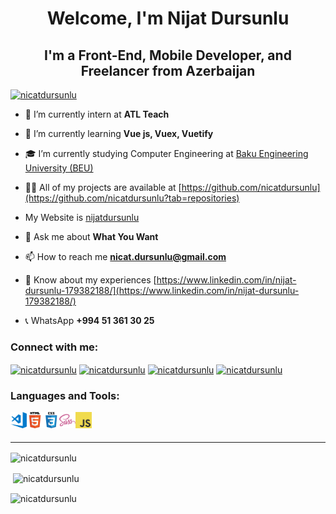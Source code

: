 <h1 align="center">Welcome,  I'm Nijat Dursunlu</h1>
<h2 align="center">I'm a Front-End, Mobile Developer, and Freelancer from Azerbaijan</h2>

[comment]: <> (<p align="left"> <img src="https://komarev.com/ghpvc/?username=nicatdursunlu&label=Profile%20views&color=0e75b6&style=flat" alt="nicatdursunlu" /> </p>)

<p align="left"> <a href="https://github.com/ryo-ma/github-profile-trophy"><img src="https://github-profile-trophy.vercel.app/?username=nicatdursunlu&theme=monokai" alt="nicatdursunlu" /></a> </p>

- 🔭 I’m currently intern at **ATL Teach**

- 🌱 I’m currently learning **Vue js, Vuex, Vuetify**

- 🎓 I’m currently studying Computer Engineering at [Baku Engineering University (BEU)](https://beu.edu.az/en)

- 👨‍💻 All of my projects are available at [https://github.com/nicatdursunlu](https://github.com/nicatdursunlu?tab=repositories)

- My Website is [nijatdursunlu](http://nijatdursunlu.me/)

- 💬 Ask me about **What You Want**

- 📫 How to reach me **nicat.dursunlu@gmail.com**

- 📄 Know about my experiences [https://www.linkedin.com/in/nijat-dursunlu-179382188/](https://www.linkedin.com/in/nijat-dursunlu-179382188/)

- 📞 WhatsApp **+994 51 361 30 25**

<h3 align="left">Connect with me:</h3>
<p align="left">
<a href="https://www.linkedin.com/in/nijat-dursunlu-179382188/" target="blank"><img align="center" src="https://cdn.jsdelivr.net/npm/simple-icons@3.0.1/icons/linkedin.svg" alt="nicatdursunlu" height="30" width="40" /></a>
<a href="https://www.facebook.com/nicat.dursunlu" target="blank"><img align="center" src="https://cdn.jsdelivr.net/npm/simple-icons@3.0.1/icons/facebook.svg" alt="nicatdursunlu" height="30" width="40" /></a>
<a href=https://instagram.com/nicatdursunlu" target="blank"><img align="center" src="https://cdn.jsdelivr.net/npm/simple-icons@3.0.1/icons/instagram.svg" alt="nicatdursunlu" height="30" width="40" /></a>
<a href="https://www.hackerrank.com/nicat_dursunlu" target="blank"><img align="center" src="https://cdn.jsdelivr.net/npm/simple-icons@3.0.1/icons/hackerrank.svg" alt="nicatdursunlu" height="30" width="40" /></a>
</p>

<h3 align="left">Languages and Tools:</h3>

[<img align="left" alt="Visual Studio Code" width="26px" src="https://raw.githubusercontent.com/github/explore/80688e429a7d4ef2fca1e82350fe8e3517d3494d/topics/visual-studio-code/visual-studio-code.png" />][webdevplaylist]

[<img align="left" alt="HTML5" width="26px" src="https://raw.githubusercontent.com/github/explore/80688e429a7d4ef2fca1e82350fe8e3517d3494d/topics/html/html.png" />][webdevplaylist]

[<img align="left" alt="CSS3" width="26px" src="https://raw.githubusercontent.com/github/explore/80688e429a7d4ef2fca1e82350fe8e3517d3494d/topics/css/css.png" />][cssplaylist]

[<img align="left" alt="Sass" width="26px" src="https://raw.githubusercontent.com/github/explore/80688e429a7d4ef2fca1e82350fe8e3517d3494d/topics/sass/sass.png" />][cssplaylist]

[<img align="left" alt="JavaScript" width="26px" src="https://raw.githubusercontent.com/github/explore/80688e429a7d4ef2fca1e82350fe8e3517d3494d/topics/javascript/javascript.png" />][jsplaylist]

[comment]: <> ([<img align="left" alt="React" width="26px" src="https://raw.githubusercontent.com/github/explore/80688e429a7d4ef2fca1e82350fe8e3517d3494d/topics/react/react.png" />][reactplaylist])

[comment]: <> ([<img align="left" alt="React Native" width="26px" src="https://raw.githubusercontent.com/github/explore/80688e429a7d4ef2fca1e82350fe8e3517d3494d/topics/react-native/react-native.png" />][reactplaylist])

[comment]: <> (<!-- [<img align="left" alt="Redux" width="26px" src="https://raw.githubusercontent.com/github/explore/80688e429a7d4ef2fca1e82350fe8e3517d3494d/topics/redux/readux.png" />] -->)

[comment]: <> ([<img align="left" alt="Git" width="26px" src="https://raw.githubusercontent.com/github/explore/80688e429a7d4ef2fca1e82350fe8e3517d3494d/topics/git/git.png" />][webdevplaylist])

[comment]: <> ([<img align="left" alt="GitHub" width="26px" src="https://raw.githubusercontent.com/github/explore/78df643247d429f6cc873026c0622819ad797942/topics/github/github.png" />][webdevplaylist])

[comment]: <> ([<img align="left" alt="Terminal" width="26px" src="https://raw.githubusercontent.com/github/explore/80688e429a7d4ef2fca1e82350fe8e3517d3494d/topics/terminal/terminal.png" />][webdevplaylist])


[comment]: <> (<p align="left"> <a href="https://angular.io" target="_blank"> <img src="https://raw.githubusercontent.com/devicons/devicon/master/icons/angularjs/angularjs-original-wordmark.svg" alt="angularjs" width="40" height="40"/> </a> <a href="https://getbootstrap.com" target="_blank"> <img src="https://raw.githubusercontent.com/devicons/devicon/master/icons/bootstrap/bootstrap-plain-wordmark.svg" alt="bootstrap" width="40" height="40"/> </a> <a href="https://www.w3schools.com/cs/" target="_blank"> <img src="https://raw.githubusercontent.com/devicons/devicon/master/icons/csharp/csharp-original.svg" alt="csharp" width="40" height="40"/> </a> <a href="https://www.w3schools.com/css/" target="_blank"> <img src="https://raw.githubusercontent.com/devicons/devicon/master/icons/css3/css3-original-wordmark.svg" alt="css3" width="40" height="40"/> </a> <a href="https://dotnet.microsoft.com/" target="_blank"> <img src="https://raw.githubusercontent.com/devicons/devicon/master/icons/dot-net/dot-net-original-wordmark.svg" alt="dotnet" width="40" height="40"/> </a> <a href="https://www.w3.org/html/" target="_blank"> <img src="https://raw.githubusercontent.com/devicons/devicon/master/icons/html5/html5-original-wordmark.svg" alt="html5" width="40" height="40"/> </a> <a href="https://www.java.com" target="_blank"> <img src="https://raw.githubusercontent.com/devicons/devicon/master/icons/java/java-original.svg" alt="java" width="40" height="40"/> </a> <a href="https://mariadb.org/" target="_blank"> <img src="https://www.vectorlogo.zone/logos/mariadb/mariadb-icon.svg" alt="mariadb" width="40" height="40"/> </a> <a href="https://www.mongodb.com/" target="_blank"> <img src="https://raw.githubusercontent.com/devicons/devicon/master/icons/mongodb/mongodb-original-wordmark.svg" alt="mongodb" width="40" height="40"/> </a> <a href="https://www.microsoft.com/en-us/sql-server" target="_blank"> <img src="https://cdn.worldvectorlogo.com/logos/microsoft-sql-server.svg" alt="mssql" width="40" height="40"/> </a> <a href="https://www.mysql.com/" target="_blank"> <img src="https://raw.githubusercontent.com/devicons/devicon/master/icons/mysql/mysql-original-wordmark.svg" alt="mysql" width="40" height="40"/> </a> <a href="https://www.postgresql.org" target="_blank"> <img src="https://raw.githubusercontent.com/devicons/devicon/master/icons/postgresql/postgresql-original-wordmark.svg" alt="postgresql" width="40" height="40"/> </a> <a href="https://redis.io" target="_blank"> <img src="https://raw.githubusercontent.com/devicons/devicon/master/icons/redis/redis-original-wordmark.svg" alt="redis" width="40" height="40"/> </a> </p>)

<br />
<br />

---
<p><img align="center" src="https://github-readme-stats.vercel.app/api/top-langs?username=nicatdursunlu&show_icons=true&locale=en&layout=compact" alt="nicatdursunlu" /></p>
<p>&nbsp;<img align="center" src="https://github-readme-stats.vercel.app/api?username=nicatdursunlu&show_icons=true&locale=en&theme=radical" alt="nicatdursunlu" /></p>
<p><img align="center" src="https://github-readme-streak-stats.herokuapp.com/?user=nicatdursunlu&t" alt="nicatdursunlu" /></p>


[website]: https://nijatdursunlu.me
[twitter]: https://twitter.com/codeSTACKr
[youtube]: https://youtube.com/codeSTACKr
[instagram]: https://instagram.com/nicatdursunlu
[linkedin]: https://www.linkedin.com/in/nijat-dursunlu-179382188/
[facebook]: https://facebook.com/nicatdursunlu
[webdevplaylist]: https://www.youtube.com/playlist?list=PLkwxH9e_vrAJ0WbEsFA9W3I1W-g_BTsbt
[jsplaylist]: https://www.youtube.com/playlist?list=PLkwxH9e_vrALRJKu7wfXby3MKeflhTu6B
[cssplaylist]: https://www.youtube.com/playlist?list=PLkwxH9e_vrALSdvZuEh6gqQdmDoDIoqz4
[reactplaylist]: https://www.youtube.com/playlist?list=PLkwxH9e_vrAK4TdffpxKY3QGyHCpxFcQ0
